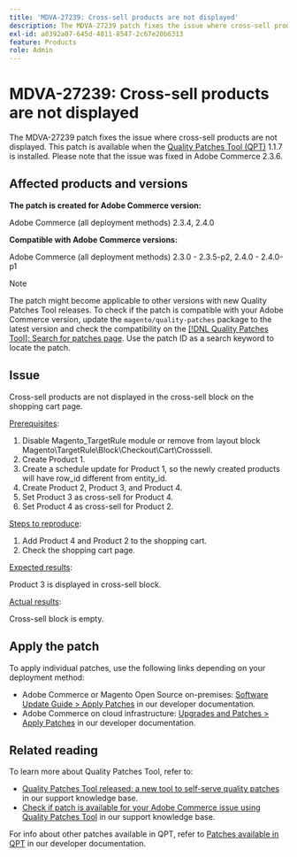 ```yaml
---
title: 'MDVA-27239: Cross-sell products are not displayed'
description: The MDVA-27239 patch fixes the issue where cross-sell products are not displayed. This patch is available when the [Quality Patches Tool (QPT)](https://experienceleague.adobe.com/en/docs/commerce-knowledge-base/kb/announcements/commerce-announcements/magento-quality-patches-released-new-tool-to-self-serve-quality-patches) 1.1.7 is installed. Please note that the issue was fixed in Adobe Commerce 2.3.6.
exl-id: a0392a07-645d-4811-8547-2c67e20b6313
feature: Products
role: Admin
---
```

# MDVA-27239: Cross-sell products are not displayed

The MDVA-27239 patch fixes the issue where cross-sell products are not displayed. This patch is available when the [Quality Patches Tool (QPT)](https://experienceleague.adobe.com/en/docs/commerce-knowledge-base/kb/announcements/commerce-announcements/magento-quality-patches-released-new-tool-to-self-serve-quality-patches) 1.1.7 is installed. Please note that the issue was fixed in Adobe Commerce 2.3.6.

## Affected products and versions

**The patch is created for Adobe Commerce version:**

Adobe Commerce (all deployment methods) 2.3.4, 2.4.0

**Compatible with Adobe Commerce versions:**

Adobe Commerce (all deployment methods) 2.3.0 - 2.3.5-p2, 2.4.0 - 2.4.0-p1

>[!NOTE]
>
>The patch might become applicable to other versions with new Quality Patches Tool releases. To check if the patch is compatible with your Adobe Commerce version, update the `magento/quality-patches` package to the latest version and check the compatibility on the [[!DNL Quality Patches Tool]: Search for patches page](https://experienceleague.adobe.com/en/docs/commerce-knowledge-base/kb/announcements/commerce-announcements/magento-quality-patches-released-new-tool-to-self-serve-quality-patches). Use the patch ID as a search keyword to locate the patch.

## Issue

Cross-sell products are not displayed in the cross-sell block on the shopping cart page.

<u>Prerequisites</u>:

1. Disable Magento_TargetRule module or remove from layout block Magento\TargetRule\Block\Checkout\Cart\Crosssell.
1. Create Product 1.
1. Create a schedule update for Product 1, so the newly created products will have row_id different from entity_id.
1. Create Product 2, Product 3, and Product 4.
1. Set Product 3 as cross-sell for Product 4.
1. Set Product 4 as cross-sell for Product 2.

<u>Steps to reproduce</u>:

1. Add Product 4 and Product 2 to the shopping cart.
1. Check the shopping cart page.

<u>Expected results</u>:

Product 3 is displayed in cross-sell block.

<u>Actual results</u>:

Cross-sell block is empty.

## Apply the patch

To apply individual patches, use the following links depending on your deployment method:

* Adobe Commerce or Magento Open Source on-premises: [Software Update Guide > Apply Patches](https://devdocs.magento.com/guides/v2.4/comp-mgr/patching/mqp.html) in our developer documentation.
* Adobe Commerce on cloud infrastructure: [Upgrades and Patches > Apply Patches](https://devdocs.magento.com/cloud/project/project-patch.html) in our developer documentation.

## Related reading

To learn more about Quality Patches Tool, refer to:

* [Quality Patches Tool released: a new tool to self-serve quality patches](https://experienceleague.adobe.com/en/docs/commerce-knowledge-base/kb/announcements/commerce-announcements/magento-quality-patches-released-new-tool-to-self-serve-quality-patches) in our support knowledge base.
* [Check if patch is available for your Adobe Commerce issue using Quality Patches Tool](/help/support-tools/patches-available-in-qpt-tool/check-patch-for-magento-issue-with-magento-quality-patches.md) in our support knowledge base.

For info about other patches available in QPT, refer to [Patches available in QPT](https://devdocs.magento.com/quality-patches/tool.html#patch-grid) in our developer documentation.
